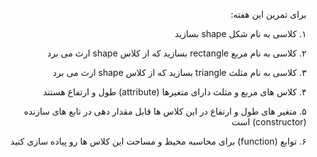 <div dir="rtl">

برای تمرین این هفته:

۱. کلاسی به نام شکل shape بسازید

۲. کلاسی به نام مربع rectangle بسازید که از کلاس shape ارث می برد

۳. کلاسی به نام مثلث triangle بسازید که از کلاس shape  ارث می برد

۴. کلاس های مربع و مثلث دارای متغیرها (attribute) طول و ارتفاع هستند

۵. متغیر های طول و ارتفاع در این کلاس ها قابل مقدار دهی در تابع های سازنده (constructor) است

۶. توابع (function) برای محاسبه محیط و مساحت این کلاس ها رو پیاده سازی کنید

</div>